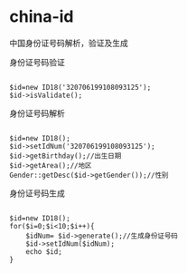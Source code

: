 # china-id
中国身份证号码解析，验证及生成

身份证号码验证
<pre><code>
$id=new ID18('320706199108093125');
$id->isValidate();
</code></pre>
身份证号码解析
<pre><code>
$id=new ID18();
$id->setIdNum('320706199108093125');
$id->getBirthday();//出生日期
$id->getArea();//地区
Gender::getDesc($id->getGender());//性别
</code></pre>
身份证号码生成
<pre><code>
$id=new ID18();
for($i=0;$i<10;$i++){
    $idNum= $id->generate();//生成身份证号码
    $id->setIdNum($idNum);
    echo $id;
}
</code></pre>
